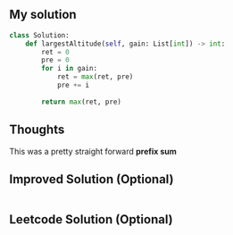 ## My solution

```python
class Solution:
    def largestAltitude(self, gain: List[int]) -> int:
        ret = 0
        pre = 0
        for i in gain: 
            ret = max(ret, pre)
            pre += i
        
        return max(ret, pre)
```

## Thoughts

This was a pretty straight forward **prefix sum**

## Improved Solution (Optional)

```python

```

## Leetcode Solution (Optional)

```python

```